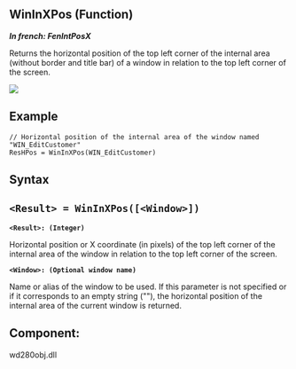 
## WinInXPos (Function)

***In french: FenIntPosX***



<a name="XUse"></a>
<a name="Use"></a>
<a name="description"></a>
Returns the horizontal position of the top left corner of the internal area (without border and title bar) of a window in relation to the top left corner of the screen.

![](https://doc.pcsoft.fr/en-US/images/image.awp?langid=3&name=Fenet2.gif)

<a name="Example1"></a>
<a name="sample_code"></a>

## Example


```wl
// Horizontal position of the internal area of the window named "WIN_EditCustomer" 
ResHPos = WinInXPos(WIN_EditCustomer)
```

<a name="XSYNTAX"></a>
<a name="SYNTAX1"></a>

## Syntax

`<Result> = WinInXPos([<Window>])`
---

**`<Result>: (Integer)`**

Horizontal position or X coordinate (in pixels) of the top left corner of the internal area of the window in relation to the top left corner of the screen.

**`<Window>: (Optional window name)`**

Name or alias of the window to be used. If this parameter is not specified or if it corresponds to an empty string (""), the horizontal position of the internal area of the current window is returned.  



<a name="XComponent"></a>

## Component:
wd280obj.dll
